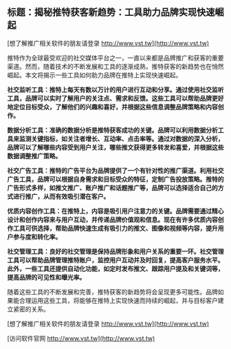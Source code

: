 ## **标题：揭秘推特获客新趋势：工具助力品牌实现快速崛起**

[想了解推广相关软件的朋友请登录 http://www.vst.tw](http://www.vst.tw)

推特作为全球最受欢迎的社交媒体平台之一，一直以来都是品牌推广和获客的重要渠道。然而，随着技术的不断发展和工具的逐渐成熟，推特获客的新趋势也在悄然崛起。本文将揭示一些工具如何助力品牌在推特上实现快速崛起。

**社交监听工具：推特上每天有数以万计的用户进行互动和分享。通过使用社交监听工具，品牌可以实时了解用户的关注点、需求和反馈。这些工具可以帮助品牌更好地定位目标受众，了解他们的兴趣和喜好，并根据这些信息调整品牌策略和内容创作。**

**数据分析工具：准确的数据分析是推特获客成功的关键。品牌可以利用数据分析工具来监测关键指标，如关注者增长、互动率、点击率等。通过对数据的深入分析，品牌可以了解哪些内容受到用户关注，哪些推文获得更多转发和喜爱，并根据这些数据调整推广策略。**

**社交广告工具：推特的广告平台为品牌提供了一个有针对性的推广渠道。利用社交广告工具，品牌可以根据自身需求和目标受众的特征，定制广告投放策略。推特的广告形式多样，如推文推广、账户推广和话题推广等，品牌可以选择适合自己的方式进行推广，从而有效吸引潜在客户。**

**优质内容创作工具：在推特上，内容是吸引用户注意力的关键。品牌需要通过精心设计和创作内容来与用户互动，并传递品牌价值观和信息。现在有许多优质内容创作工具可供选择，帮助品牌快速生成有吸引力的推文、图像和视频等内容，提升用户参与度和转化率。**

**社交管理工具：良好的社交管理是保持品牌形象和用户关系的重要一环。社交管理工具可以帮助品牌管理推特账户，监控用户互动并及时回复，提高客户服务水平。此外，一些工具还提供自动化功能，如定时发布推文、跟踪用户提及和关键词等，提高品牌的可见性和曝光率。**

随着这些工具的不断发展和完善，推特获客的新趋势将会呈现更多可能性。品牌如果能合理运用这些工具，将能够在推特上实现快速而持续的崛起，并与目标客户建立紧密的关系。

[想了解推广相关软件的朋友请登录 http://www.vst.tw](http://www.vst.tw)


[访问软件官网 http://www.vst.tw](http://www.vst.tw)

